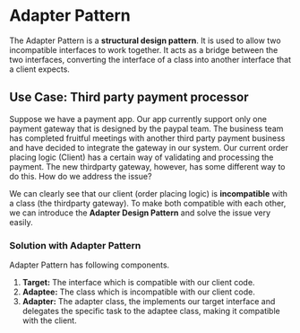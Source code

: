 # Adapter Pattern

The Adapter Pattern is a **structural design pattern**. It is used to allow two incompatible interfaces to work together. It acts as a bridge between the two interfaces, converting the interface of a class into another interface that a client expects.

## Use Case: Third party payment processor

Suppose we have a payment app. Our app currently support only one payment gateway that is designed by the paypal team. The business team has completed fruitful meetings with another third party payment business and have decided to integrate the gateway in our system. Our current order placing logic (Client) has a certain way of validating and processing the payment. The new thirdparty gateway, however, has some different way to do this. How do we address the issue?

We can clearly see that our client (order placing logic) is **incompatible** with a class (the thirdparty gateway). To make both compatible with each other, we can introduce the **Adapter Design Pattern** and solve the issue very easily.

### Solution with Adapter Pattern

Adapter Pattern has following components.
1. **Target:** The interface which is compatible with our client code.
2. **Adaptee:** The class which is incompatible with our client code.
3. **Adapter:** The adapter class, the implements our target interface and delegates the specific task to the adaptee class, making it compatible with the client.